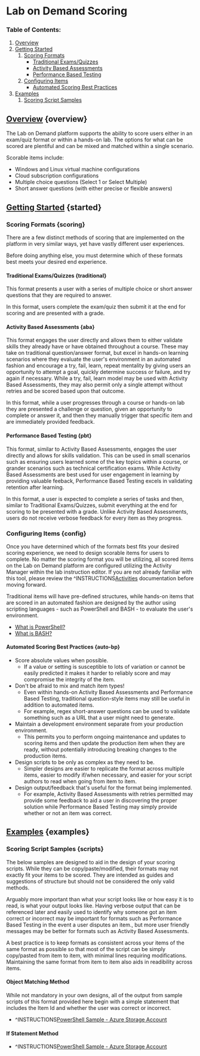 # Lab on Demand Scoring

### Table of Contents:

1. [Overview](#overview)
1. [Getting Started](#started)
    1. [Scoring Formats](#scoring)
        - [Traditional Exams/Quizzes](#traditional)
        - [Activity Based Assessments](#aba)
        - [Performance Based Testing](#pbt)
    1. [Configuring Items](#config)
        - [Automated Scoring Best Practices](#auto-bp)
1. [Examples](#examples)
    1. [Scoring Script Samples](#scripts)
<!--    1. [Sample Lab Experiences](#labs)-->

## <u>Overview</u> {overview}
The Lab on Demand platform supports the ability to score users either in an exam/quiz format or within a hands-on lab. The options for what can be scored are plentiful and can be mixed and matched within a single scenario.

Scorable items include:
- Windows and Linux virtual machine configurations
- Cloud subscription configurations
- Multiple choice questions (Select 1 or Select Multiple)
- Short answer questions (with either precise or flexible answers)

## <u>Getting Started</u> {started}

### Scoring Formats {scoring}

There are a few distinct methods of scoring that are implemented on the platform in very similar ways, yet have vastly different user experiences. 

Before doing anything else, you must determine which of these formats best meets your desired end experience.


#### **Traditional Exams/Quizzes** {traditional}

This format presents a user with a series of multiple choice or short answer questions that they are required to answer. 

In this format, users complete the exam/quiz then submit it at the end for scoring and are presented with a grade.

#### **Activity Based Assessments** {aba}

This format engages the user directly and allows them to either validate skills they already have or have obtained throughout a course. These may take on traditional question/answer format, but excel in hands-on learning scenarios where they evaluate the user's environment in an automated fashion and encourage a try, fail, learn, repeat mentality by giving users an opportunity to attempt a goal, quickly determine success or failure, and try again if necessary. While a try, fail, learn model may be used with Activity Based Assessments, they may also permit only a single attempt without retries and be scored based upon that outcome.

In this format, while a user progresses through a course or hands-on lab they are presented a challenge or question, given an opportunity to complete or answer it, and then they manually trigger that specific item and are immediately provided feedback.

#### **Performance Based Testing** {pbt}

This format, similar to Activity Based Assessments, engages the user directly and allows for skills validation. This can be used in small scenarios such as ensuring users learned some of the key topics within a course, or grander scenarios such as technical certification exams. While Activity Based Assessments are best used for user engagement in learning by providing valuable feeback, Performance Based Testing excels in validating retention after learning.

In this format, a user is expected to complete a series of tasks and then, similar to Traditional Exams/Quizzes, submit everything at the end for scoring to be presented with a grade. Unlike Activity Based Assessments, users do not receive verbose feedback for every item as they progress.

### Configuring Items {config}

Once you have determined which of the formats best fits your desired scoring experience, we need to design scorable items for users to complete. No matter the scoring format you will be utilizing, all scored items on the Lab on Demand platform are configured utilizing the Activity Manager within the lab instruction editor. If you are not already familiar with this tool, please review the ^INSTRUCTIONS[Activities](../activities.md) documentation before moving forward. 

Traditional items will have pre-defined structures, while hands-on items that are scored in an automated fashion are designed by the author using scripting languages - such as PowerShell and BASH - to evaluate the user's environment.

- [What is PowerShell?](https://docs.microsoft.com/en-us/powershell/scripting/overview?view=powershell-6)
- [What is BASH?](https://www.gnu.org/software/bash/manual/html_node/index.html)

#### **Automated Scoring Best Practices** {auto-bp}

- Score absolute values when possible. 
    - If a value or setting is susceptible to lots of variation or cannot be easily predicted it makes it harder to reliably score and may compromise the integrity of the item.
- Don't be afraid to mix and match item types! 
    - Even within hands-on Activity Based Assessments and Performance Based Testing, traditional question-style items may still be useful in addition to automated items.
    - For example, regex short-answer questions can be used to validate something such as a URL that a user might need to generate.
- Maintain a development environment separate from your production environment.
    - This permits you to perform ongoing maintenance and updates to scoring items and then update the production item when they are ready, without potentially introducing breaking changes to the production items.
- Design scripts to be only as complex as they need to be. 
    - Simpler designs are easier to replicate the format across multiple items, easier to modify if/when necessary, and easier for your script authors to read when going from item to item.
- Design output/feedback that's useful for the format being implemented.
    - For example, Activity Based Assessments with retries permitted may provide some feedback to aid a user in discovering the proper solution while Performance Based Testing may simply provide whether or not an item was correct.

## <u>Examples</u> {examples}

### Scoring Script Samples {scripts}

The below samples are designed to aid in the design of your scoring scripts. While they can be copy/paste/modified, their formats may not exactly fit your items to be scored. They are intended as guides and suggestions of structure but should not be considered the only valid methods.

Arguably more important than what your script looks like or how easy it is to read, is what your output looks like. Having verbose output that can be referenced later and easily used to identify why someone got an item correct or incorrect may be important for formats such as Performance Based Testing in the event a user disputes an item., but more user friendly messages may be better for formats such as Activity Based Assessments.

A best practice is to keep formats as consistent across your items of the same format as possible so that most of the script can be simply copy/pasted from item to item, with minimal lines requiring modifications. Maintaining the same format from item to item also aids in readibility across items.

#### **Object Matching Method**

While not mandatory in your own designs, all of the output from sample scripts of this format provided here begin with a simple statement that includes the Item Id and whether the user was correct or incorrect.

- ^INSTRUCTIONS[PowerShell Sample - Azure Storage Account](./azps-object-match.md)
<!-- - ^INSTRUCTIONS[PowerShell Sample - VM File Creation](./vmps-object-match.md)  -->

#### **If Statement Method**

- ^INSTRUCTIONS[PowerShell Sample - Azure Storage Account](./azps-if-statement.md)  
<!-- - ^INSTRUCTIONS[PowerShell Sample - VM File Creation](./vmps-if-statement.md)  -->
<!-- - ^INSTRUCTIONS[BASH Sample - VM File Creation](./vmbash-if-statement.md)  -->

<!--
### Sample Lab Experiences {labs}

The below links will launch a lab...
-->
